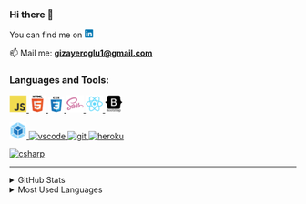 ### Hi there  👋

You can find me on  <a href="https://www.linkedin.com/in/gizayeroglu/" target="_blank"> <img src="https://raw.githubusercontent.com/devicons/devicon/master/icons/linkedin/linkedin-original.svg" alt="linkedIn" width="15" height="15"/> </a> 

📫 Mail me: **gizayeroglu1@gmail.com**

<!-- ![](https://komarev.com/ghpvc/?username=gizayeroglu&color=ff69b4) -->


### Languages and Tools:

<p align="left"> 
<a href="https://developer.mozilla.org/en-US/docs/Web/JavaScript" target="_blank"> <img src="https://raw.githubusercontent.com/devicons/devicon/master/icons/javascript/javascript-original.svg" alt="javascript" width="30" height="30"/> </a> 
<a href="https://www.w3.org/html/" target="_blank"> <img src="https://raw.githubusercontent.com/devicons/devicon/master/icons/html5/html5-original-wordmark.svg" alt="html5" width="30" height="30"/> </a> 
<a href="https://www.w3schools.com/css/" target="_blank"> <img src="https://raw.githubusercontent.com/devicons/devicon/master/icons/css3/css3-original-wordmark.svg" alt="css3" width="28" height="28"/> </a> 
<a href="https://sass-lang.com/" target="_blank"> <img src="https://raw.githubusercontent.com/devicons/devicon/master/icons/sass/sass-original.svg" alt="sass" width="30" height="30"/> </a> 
<a href="https://reactjs.org/" target="_blank"> <img src="https://raw.githubusercontent.com/devicons/devicon/master/icons/react/react-original.svg" alt="reactjs" width="30" height="30"/> </a> 
<a href="https://getbootstrap.com" target="_blank"> <img src="https://raw.githubusercontent.com/devicons/devicon/master/icons/bootstrap/bootstrap-plain-wordmark.svg" alt="bootstrap" width="30" height="30"/> </a>

<a href="https://webpack.js.org/" target="_blank"> <img src="https://raw.githubusercontent.com/devicons/devicon/master/icons/webpack/webpack-original.svg" alt="webpack" width="30" height="30"/> </a> 
<a href="https://code.visualstudio.com/" target="_blank"> <img src="https://upload.wikimedia.org/wikipedia/commons/thumb/9/9a/Visual_Studio_Code_1.35_icon.svg/1024px-Visual_Studio_Code_1.35_icon.svg.png" alt="vscode" width="30" height="30"/> </a>
<a href="https://git-scm.com/" target="_blank"> <img src="https://www.vectorlogo.zone/logos/git-scm/git-scm-icon.svg" alt="git" width="30" height="30"/> </a>
<a href="https://heroku.com" target="_blank"> <img src="https://www.vectorlogo.zone/logos/heroku/heroku-icon.svg" alt="heroku" width="30" height="30"/> </a> 

<a href="https://docs.microsoft.com/en-us/dotnet/csharp/" target="_blank"> <img src="https://seeklogo.com/images/C/c-sharp-c-logo-02F17714BA-seeklogo.com.png" alt="csharp" width="27" height="30"/> </a>

</p>

---

<details>
  <summary> GitHub Stats</summary>

 [![Gizay Eroglu's GitHub stats](https://github-readme-stats.vercel.app/api?username=gizayeroglu&count_private=true&show_icons=true&theme=tokyonight)
](https://github.com/gizayeroglu/github-readme-stats)
>

</details>

<details>
  <summary> Most Used Languages</summary>
  
[![Top Langs](https://github-readme-stats.vercel.app/api/top-langs/?username=gizayeroglu&layout=compact&count_private=true&show_icons=true&theme=tokyonight)](https://github.com/gizayeroglu/github-readme-stats)

</details>

